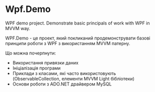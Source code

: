# Wpf.Demo
WPF demo project. Demonstrate basic principals of work with WPF in MVVM way.

WPF.Demo - це проект, який покликаний продемонструвати базові принципи роботи з WPF з використанням MVVM патерну.

Що можна почерпнути:
* Використання привязки даних
* Ініціалізація програми
* Приклади з класами, які часто використовують (ObservableCollection, елементи MVVM Light бібліотеки)
* Основи роботи з ADO.NET драйвером MySQL
